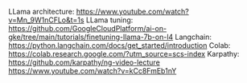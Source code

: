LLama architecture: https://www.youtube.com/watch?v=Mn_9W1nCFLo&t=1s
LLama tuning: https://github.com/GoogleCloudPlatform/ai-on-gke/tree/main/tutorials/finetuning-llama-7b-on-l4
Langchain: https://python.langchain.com/docs/get_started/introduction
Colab: https://colab.research.google.com/?utm_source=scs-index
Karpathy: https://github.com/karpathy/ng-video-lecture
https://www.youtube.com/watch?v=kCc8FmEb1nY
